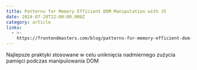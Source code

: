 ```yaml
---
title: Patterns for Memory Efficient DOM Manipulation with JS
date: 2024-07-28T22:00:00.000Z
category: article
links:
  - >-
    https://frontendmasters.com/blog/patterns-for-memory-efficient-dom-manipulation/
---
```


Najlepsze praktyki stosowane w celu uniknięcia nadmiernego zużycia pamięci podczas manipulowania DOM
